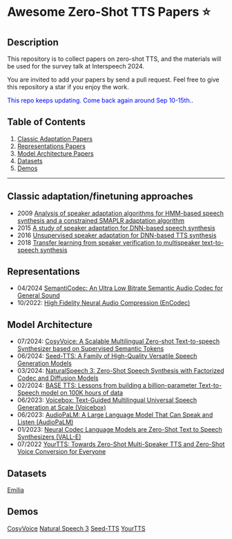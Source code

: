 # Awesome Zero-Shot TTS Papers ⭐️

## Description
This repository is to collect papers on zero-shot TTS, and the materials will be used for the survey talk at Interspeech 2024. 

You are invited to add your papers by send a pull request. Feel free to give this repository a star if you enjoy the work.


<span style="color:blue">This repo keeps updating. Come back again around Sep 10-15th.</span>.


## Table of Contents
1. [Classic Adaptation Papers](#adaptation)
2. [Representations Papers](#representation)
3. [Model Architecture Papers](#architecture)
4. [Datasets](#dataset)
5. [Demos](#demo)


----
## Classic adaptation/finetuning approaches <a name="adaptation"></a>

* 2009 [Analysis of speaker adaptation algorithms for HMM-based speech synthesis and a constrained SMAPLR adaptation algorithm](https://ieeexplore.ieee.org/document/4740153)
* 2015 [A study of speaker adaptation for DNN-based speech synthesis](https://www.isca-archive.org/interspeech_2015/wu15b_interspeech.pdf)
* 2016 [Unsupervised speaker adaptation for DNN-based TTS synthesis](https://ieeexplore.ieee.org/document/7472656)
* 2018 [Transfer learning from speaker verification to multispeaker text-to-speech synthesis](https://proceedings.neurips.cc/paper_files/paper/2018/file/6832a7b24bc06775d02b7406880b93fc-Paper.pdf)

## Representations <a name="representation"></a>
* 04/2024 [SemantiCodec: An Ultra Low Bitrate Semantic Audio Codec for General Sound](https://arxiv.org/abs/2405.00233)
* 10/2022: [High Fidelity Neural Audio Compression (EnCodec)](https://arxiv.org/abs/2210.13438)


## Model Architecture <a name="architecture"></a>

* 07/2024: [CosyVoice: A Scalable Multilingual Zero-shot Text-to-speech Synthesizer based on Supervised Semantic Tokens](https://arxiv.org/pdf/2407.05407)
* 06/2024: [Seed-TTS: A Family of High-Quality Versatile Speech Generation Models](https://arxiv.org/pdf/2406.02430)
* 03/2024: [NaturalSpeech 3: Zero-Shot Speech Synthesis with Factorized Codec and Diffusion Models
](https://arxiv.org/abs/2403.03100)
* 02/2024: [BASE TTS: Lessons from building a billion-parameter Text-to-Speech model on 100K hours of data](https://arxiv.org/abs/2402.08093v1)
* 06/2023: [Voicebox: Text-Guided Multilingual Universal Speech Generation at Scale (Voicebox)](https://arxiv.org/abs/2306.15687)
* 06/2023: [AudioPaLM: A Large Language Model That Can Speak and Listen (AudioPaLM)](https://arxiv.org/abs/2306.12925)
* 01/2023: [Neural Codec Language Models are Zero-Shot Text to Speech Synthesizers (VALL-E)](https://arxiv.org/abs/2301.02111)
* 07/2022 [YourTTS: Towards Zero-Shot Multi-Speaker TTS and Zero-Shot Voice Conversion for Everyone](https://proceedings.mlr.press/v162/casanova22a/casanova22a.pdf)


## Datasets <a name="dataset"></a>
[Emilia](https://huggingface.co/datasets/amphion/Emilia-Dataset)


## Demos <a name="demo"></a>
[CosyVoice](https://fun-audio-llm.github.io/)
[Natural Speech 3](https://speechresearch.github.io/naturalspeech3/)
[Seed-TTS](https://bytedancespeech.github.io/seedtts_tech_report/)
[YourTTS](https://edresson.github.io/YourTTS/)

